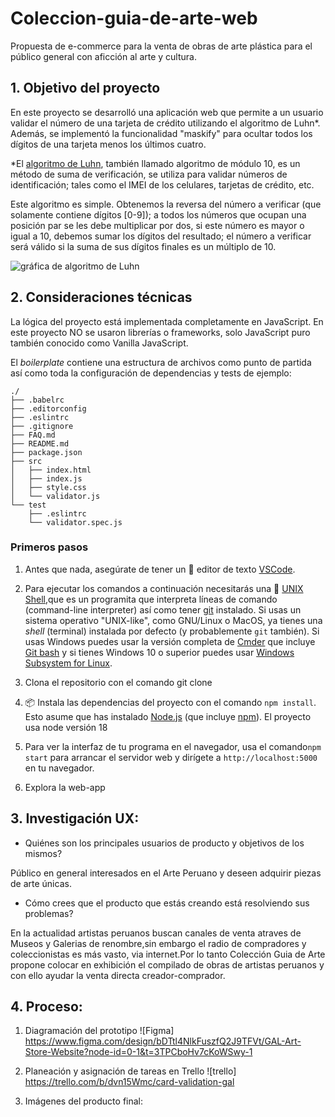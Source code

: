 # Coleccion-guia-de-arte-web

Propuesta de e-commerce para la venta de obras de arte plástica para el público general con aficción al arte y cultura.

## 1. Objetivo del proyecto

En este proyecto se desarrolló una aplicación web que permite a un usuario validar el número de una tarjeta de crédito utilizando el algoritmo de Luhn\*.
Además, se implementó la funcionalidad "maskify" para ocultar todos los dígitos de una tarjeta menos los últimos cuatro.

\*El [algoritmo de Luhn](https://es.wikipedia.org/wiki/Algoritmo_de_Luhn), también llamado algoritmo de módulo 10, es un método de suma de verificación, se utiliza para validar números de identificación; tales como el IMEI de los celulares, tarjetas de crédito, etc.

Este algoritmo es simple. Obtenemos la reversa del número a verificar (que solamente contiene dígitos [0-9]); a todos los números que ocupan una posición par se les debe multiplicar por dos, si este número es mayor o igual a 10, debemos sumar los dígitos del resultado; el número a verificar será válido si la suma de sus dígitos finales es un múltiplo de 10.

![gráfica de algoritmo de Luhn](https://www.101computing.net/wp/wp-content/uploads/Luhn-Algorithm.png)

## 2. Consideraciones técnicas

La lógica del proyecto está implementada completamente en JavaScript. En este proyecto NO se usaron librerías o frameworks, solo JavaScript puro también conocido como Vanilla JavaScript.

El _boilerplate_ contiene una estructura de archivos como punto de partida así como toda la configuración de dependencias y tests de ejemplo:

```text
./
├── .babelrc
├── .editorconfig
├── .eslintrc
├── .gitignore
├── FAQ.md
├── README.md
├── package.json
├── src
│   ├── index.html
│   ├── index.js
│   ├── style.css
│   └── validator.js
└── test
    ├── .eslintrc
    └── validator.spec.js
```

### Primeros pasos

1. Antes que nada, asegúrate de tener un :pencil: editor de texto [VSCode](https://code.visualstudio.com/).
2. Para ejecutar los comandos a continuación necesitarás una :shell: [UNIX Shell](https://en.wikipedia.org/wiki/Unix_shell),que es un programita que interpreta líneas de comando (command-line interpreter) así como tener [git](https://git-scm.com/) instalado. Si usas un sistema operativo "UNIX-like", como GNU/Linux o MacOS, ya tienes una _shell_ (terminal) instalada por defecto (y probablemente `git` también).
   Si usas Windows puedes usar la versión completa de [Cmder](https://cmder.net/)
   que incluye [Git bash](https://git-scm.com/download/win) y si tienes Windows
   10 o superior puedes usar [Windows Subsystem for Linux](https://docs.microsoft.com/en-us/windows/wsl/install-win10).

3. Clona el repositorio con el comando git clone

4. 📦 Instala las dependencias del proyecto con el comando `npm install`. Esto asume que has instalado [Node.js](https://nodejs.org/) (que incluye [npm](https://docs.npmjs.com/)). El proyecto usa node versión 18

5. Para ver la interfaz de tu programa en el navegador, usa el comando`npm start` para arrancar el servidor web y dirígete a `http://localhost:5000` en tu navegador.

6. Explora la web-app

## 3. Investigación UX:

- Quiénes son los principales usuarios de producto y objetivos de los mismos?

Público en general interesados en el Arte Peruano y deseen adquirir piezas de arte únicas.

- Cómo crees que el producto que estás creando está resolviendo sus problemas?

En la actualidad artistas peruanos buscan canales de venta atraves de Museos y Galerias de renombre,sin embargo el radio de compradores y coleccionistas es más vasto, via internet.Por lo tanto Colección Guia de Arte propone colocar en exhibición el compilado de obras de artistas peruanos y con ello ayudar la venta directa creador-comprador.

## 4. Proceso:

1. Diagramación del prototipo ![Figma] https://www.figma.com/design/bDTtl4NlkFuszfQ2J9TFVt/GAL-Art-Store-Website?node-id=0-1&t=3TPCboHv7cKoWSwy-1
2. Planeación y asignación de tareas en Trello ![trello] https://trello.com/b/dvn15Wmc/card-validation-gal

3. Imágenes del producto final:
